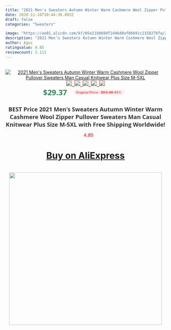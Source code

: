 ```yaml
---
title: "2021 Men's Sweaters Autumn Winter Warm Cashmere Wool Zipper Pullover Sweaters Man Casual Knitwear Plus Size M-5XL"
date: 2020-11-16T10:44:36.892Z
draft: false
categories: "Sweaters"

image: "https://ae01.alicdn.com/kf/H5e21b869df1d46d8af0b691c2158278fq/2021-Men-s-Sweaters-Autumn-Winter-Warm-Cashmere-Wool-Zipper-Pullover-Sweaters-Man-Casual-Knitwear-Plus.jpg"
description: "2021 Men's Sweaters Autumn Winter Warm Cashmere Wool Zipper Pullover Sweaters Man Casual Knitwear Plus Size M-5XL"
author: Agus
ratingvalue: 4.85
reviewcount: 2.111
---
```

<br>
<div style="text-align: center;">
<a href="https://s.click.aliexpress.com/e/_AECGUl" target="_blank" rel="nofollow noopener noreferrer"><img alt="2021 Men's Sweaters Autumn Winter Warm Cashmere Wool Zipper Pullover Sweaters Man Casual Knitwear Plus Size M-5XL" class="magnifier-image" src="https://ae01.alicdn.com/kf/H5e21b869df1d46d8af0b691c2158278fq/2021-Men-s-Sweaters-Autumn-Winter-Warm-Cashmere-Wool-Zipper-Pullover-Sweaters-Man-Casual-Knitwear-Plus.jpg_640x640.jpg">
<br>
<img style="border:1px solid salmon" src="https://ae01.alicdn.com/kf/H5e21b869df1d46d8af0b691c2158278fq/2021-Men-s-Sweaters-Autumn-Winter-Warm-Cashmere-Wool-Zipper-Pullover-Sweaters-Man-Casual-Knitwear-Plus.jpg_120x120.jpg">&nbsp;&nbsp;<img style="border:1px solid salmon" src="https://ae01.alicdn.com/kf/H20b68f64ab0742fbb9f141b63e9bdbf2q/2021-Men-s-Sweaters-Autumn-Winter-Warm-Cashmere-Wool-Zipper-Pullover-Sweaters-Man-Casual-Knitwear-Plus.jpg_120x120.jpg">&nbsp;&nbsp;<img style="border:1px solid salmon" src="https://ae01.alicdn.com/kf/Ha7bedf1bfad54d8cb14f6aa66894a99ek/2021-Men-s-Sweaters-Autumn-Winter-Warm-Cashmere-Wool-Zipper-Pullover-Sweaters-Man-Casual-Knitwear-Plus.jpg_120x120.jpg">&nbsp;&nbsp;<img style="border:1px solid salmon" src="_120x120.jpg">&nbsp;&nbsp;<img style="border:1px solid salmon" src="https://ae01.alicdn.com/kf/He968b5a95bf0475fbe3d8897b237f385P/2021-Men-s-Sweaters-Autumn-Winter-Warm-Cashmere-Wool-Zipper-Pullover-Sweaters-Man-Casual-Knitwear-Plus.jpg_120x120.jpg"></a></div><br0>
<div style="text-align: center;"><span style="background-color: white; border: 0px; box-sizing: border-box; color: seagreen; display: inline-block; font-family: &quot;open sans&quot; , &quot;arial&quot; , &quot;helvetica&quot; , sans-serif , &quot;heiti&quot;; font-size: 24px; font-stretch: inherit; font-weight: 700; line-height: inherit; margin: 0px 10px 0px 0px; padding: 0px; vertical-align: middle;">$29.37 </span>
<span style="background: rgb(255 , 241 , 241); border-radius: 3px; border: 0px; box-sizing: border-box; color: #ff4747; display: inline-block; font-family: inherit; font-size: 12px; font-stretch: inherit; font-style: inherit; font-variant: inherit; font-weight: 600; line-height: inherit; margin: 0px; padding: 2px 5px; transform: scale(0.9); vertical-align: middle;">Original Price : <b style="text-decoration: line-through;">$53.40 </b> 45%&nbsp;&nbsp;</span></div>
<h1 style="color: #333333; display: inline-block; font-family: &quot;open sans&quot; , &quot;arial&quot; , &quot;helvetica&quot; , sans-serif , &quot;heiti&quot;; font-size: 18px; font-stretch: inherit; font-weight: 700; text-align: center;">BEST Price 2021 Men's Sweaters Autumn Winter Warm Cashmere Wool Zipper Pullover Sweaters Man Casual Knitwear Plus Size M-5XL with Free Shipping Worldwide!</h1>
<div style="color: #ff4747; text-align: center;">
<img src="https://4.bp.blogspot.com/-M0ZcTcb-5uY/XleCXlxnR4I/AAAAAAAAAEc/OrjgMkXV1oMQFaCRZj5HQwOCBcu3w1FegCPcBGAYYCw/s1600/star.png" style="height: 15px;">&nbsp;<b>4.85</b></div>
<div class="button_cont" align="center"><a class="buynow_a" href="https://s.click.aliexpress.com/e/_AECGUl" target="_blank" rel="nofollow noopener noreferrer"><H1>Buy on AliExpress</H1></a></div><br>
<div class="separator" style="clear: both; text-align: center;">
<img src="https://lh3.googleusercontent.com/-pTy5HemUv9M/XlePHvY0dAI/AAAAAAAAAE4/0nX5iRUoIWY8eMW9Dpxeirr157OZliDIgCLcBGAsYHQ/s1600/badge.gif" width="480">
</div>
